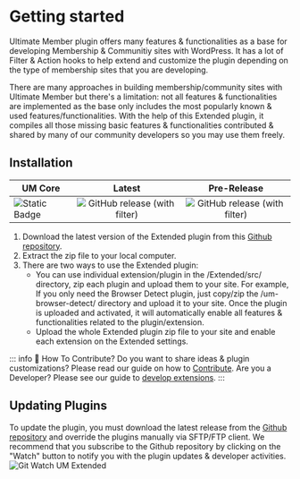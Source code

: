 # Getting started

Ultimate Member plugin offers many features & functionalities as a base for developing Membership & Communitiy sites with WordPress. It has a lot of Filter & Action hooks to help extend and customize the plugin depending on the type of membership sites that you are developing. 

There are many approaches in building membership/community sites with Ultimate Member but there's a limitation: not all features & functionalities are implemented as the base only includes the most popularly known & used features/functionalities. With the help of this Extended plugin, it compiles all those missing basic features & functionalities contributed & shared by many of our community developers so you may use them freely.

## Installation

| UM Core       |      Latest     |      Pre-Release     | 
| ------------- | :-----------: | :-----------: |
| ![Static Badge](https://img.shields.io/badge/Requires_Ultimate_Member-v2.6.8-8A2BE2) | ![GitHub release (with filter)](https://img.shields.io/github/v/release/ultimatemember/Extended?label=Latest%20Release)| ![GitHub release (with filter)](https://img.shields.io/github/v/release/ultimatemember/Extended?filter=2.0.0&label=Version)

1. Download the latest version of the Extended plugin from this [Github repository](https://github.com/ultimatemember/Extended/releases).
2. Extract the zip file to your local computer.
3. There are two ways to use the Extended plugin:
    - You can use individual extension/plugin in the /Extended/src/ directory, zip each plugin and upload them to your site. For example, If you only need the Browser Detect plugin, just copy/zip the /um-browser-detect/ directory and upload it to your site. Once the plugin is uploaded and activated, it will automatically enable all features & functionalities related to the plugin/extension.
    - Upload the whole Extended plugin zip file to your site and enable each extension on the Extended settings.

::: info :ninja: How To Contribute?
Do you want to share ideas & plugin customizations? Please read our guide on how to [Contribute](./developer/how-to-contribute). Are you a Developer? Please see our guide to [develop extensions](./developer/create-extensions).
:::

## Updating Plugins

To update the plugin, you must download the latest release from the [Github repository](https://github.com/ultimatemember/Extended/releases) and override the plugins manually via SFTP/FTP client. We recommend that you subscribe to the Github repository by clicking on the "Watch" button to notify you with the plugin updates & developer activities.
![Git Watch UM Extended](/images/git-watch.png)
